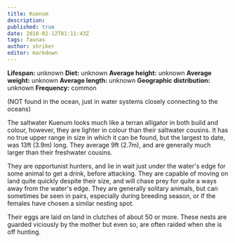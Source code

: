 ```yaml
---
title: Kuenum
description:
published: true
date: 2010-02-12T01:11:43Z
tags: faunas
author: shriker
editor: markdown
---
```

<!-- infobox starts -->
**Lifespan:** unknown
**Diet:** unknown
**Average height:** unknown
**Average weight:** unknown
**Average length:** unknown
**Geographic distribution:** unknown
**Frequency:** common
<!-- infobox ends -->

(NOT found in the ocean, just in water systems closely connecting to the oceans)

The saltwater Kuenum looks much like a terran alligator in both build and colour, however, they are lighter in colour than their saltwater cousins. It has no true upper range in size in which it can be found, but the largest to date, was 13ft (3.9m) long. They average 9ft (2.7m), and are generally much larger than their freshwater cousins.

They are opportunist hunters, and lie in wait just under the water's edge for some animal to get a drink, before attacking. They are capable of moving on land quite quickly despite their size, and will chase prey for quite a ways away from the water's edge. They are generally solitary animals, but can sometimes be seen in pairs, especially during breeding season, or if the females have chosen a similar nesting spot.

Their eggs are laid on land in clutches of about 50 or more. These nests are guarded viciously by the mother but even so, are often raided when she is off hunting.